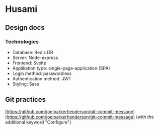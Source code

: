 # Husami

## Design docs

### Technologies

-   Database: Redis DB
-   Server: Node-express
-   Frontend: Svelte
-   Applikation type: single-page-application (SPA)
-   Login method: passwordless
-   Authentication method: JWT
-   Styling: Sass

## Git practices

[https://github.com/joelparkerhenderson/git-commit-message](https://github.com/joelparkerhenderson/git-commit-message)
(with the additional keyword "Configure")
